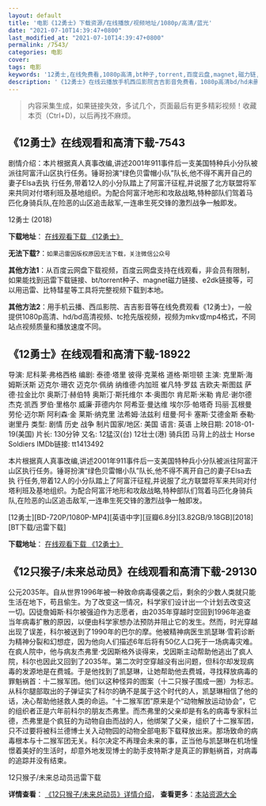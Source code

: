 ```yaml
---
layout: default
title: '电影《12勇士》下载资源/在线播放/视频地址/1080p/高清/蓝光'
date: "2021-07-10T14:39:47+0800"
last_modified_at: "2021-07-10T14:39:47+0800"
permalink: /7543/
categories: 电影
cover:
tags: 电影
keywords: '12勇士,在线免费看,1080p高清,bt种子,torrent,百度云盘,magnet,磁力链,迅雷下载资源'
description: '《12勇士》在线云播放手机西瓜影院吉吉影音免费看，1080p高清bd/hd未删减完整版和tc抢先枪版，mkv/mp4格式，附带bt/torrent种子、magnet/磁力链、百度云盘、网盘资源迅雷下载链接'
---
```


>内容采集生成，如果链接失效，多试几个，页面最后有更多精彩视频！收藏本页（Ctrl+D)，以后再找不麻烦。


## 《12勇士》在线观看和高清下载-7543

剧情介绍：本片根据真人真事改编,讲述2001年911事件后一支美国特种兵小分队被派往阿富汗山区执行任务。锤哥扮演“绿色贝雷帽小队”队长,他不得不离开自己的妻子Elsa去执 行任务,带着12人的小分队踏上了阿富汗征程,并说服了北方联盟将军来共同对付塔利班及基地组织。为配合阿富汗地形和攻敌战略,特种部队们驾着马匹化身骑兵队,在险恶的山区追击敌军,一连串生死交锋的激烈战争一触即发。


12勇士 (2018)

**下载地址**： [在线观看下载 《12勇士》](https://www.btbtdy.me/btdy/dy12654.html) 


**无法下载?**：`如果迅雷因版权原因无法下载，关注微信公众号 `

**其他方法1**：从百度云网盘下载视频，百度云网盘支持在线观看，非会员有限制，如果能找到迅雷下载链接、bt/torrent种子、magnet磁力链接、e2dk链接等，可以用迅雷、比特彗星等工具将完整视频下载到本地。

**其他方法2**：用手机云播、西瓜影院、吉吉影音等在线免费观看《12勇士》，一般提供1080p高清、hd/bd高清视频、tc抢先版视频，视频为mkv或mp4格式，不同站点视频质量和播放速度不同。


## 《12勇士》在线观看和高清下载-18922

导演: 尼科莱·弗格西格 编剧: 泰德·塔里 彼得·克莱格 道格·斯坦顿 主演: 克里斯·海姆斯沃斯 迈克尔·珊农 迈克尔·佩纳 纳维德·内加班 崔凡特·罗兹 吉欧夫·斯图兹 萨德·拉金比尔 奥斯汀·赫伯特 奥斯汀·斯托维尔 本·奥图尔 肯尼斯·米勒 肯尼·谢尔德 杰克·凯西 罗伯·里格尔 威廉·菲德内尔 阿希亚·曼达维 埃尔莎·帕塔奇 玛丽·瓦根曼 劳伦·迈尔斯 阿利森·金 莱斯·纳克里 法希姆·法兹利 纽曼·阿卡 塞斯·艾德金斯 泰勒·谢里丹 类型: 剧情 历史 战争 制片国家/地区: 美国 语言: 英语 上映日期: 2018-01-19(美国) 片长: 130分钟 又名: 12猛汉(台) 12壮士(港) 骑兵团 马背上的战士 Horse Soldiers IMDb链接: tt1413492

本片根据真人真事改编,讲述2001年911事件后一支美国特种兵小分队被派往阿富汗山区执行任务。锤哥扮演“绿色贝雷帽小队”队长,他不得不离开自己的妻子Elsa去执 行任务,带着12人的小分队踏上了阿富汗征程,并说服了北方联盟将军来共同对付塔利班及基地组织。为配合阿富汗地形和攻敌战略,特种部队们驾着马匹化身骑兵队,在险恶的山区追击敌军,一连串生死交锋的激烈战争一触即发。


[12勇士][BD-720P/1080P-MP4][英语中字][豆瓣6.8分][3.82GB/9.18GB][2018][BT下载/迅雷下载]

**下载地址**： [在线观看下载 《12勇士》](https://www.btdx8.com/torrent/12ys_2018.html) 


## 《12只猴子/未来总动员》在线观看和高清下载-29130

公元2035年。自从世界1996年被一种致命病毒侵袭之后，剩余的少数人类就只能生活在地下，苟且偷生。为了改变这一情况，科学家们设计出一个计划去改变这 一切。囚徒詹姆斯·科尔被强迫作为志愿者，由2035年穿越时空回到1996年追查当年病毒扩散的原因，以便由科学家想办法预防并阻止它的发生。然而，时光穿越出现了误差，科尔被送到了1990年的巴尔的摩。他被精神病医生凯瑟琳&middot;雪莉诊断为精神分裂和幻想症，因为他向人们描述6年后将有50亿人口死于一场病毒灾难。在疯人院中，他与病友杰弗里·戈因斯格外谈得来，戈因斯主动帮助他逃出了疯人院，科尔也因此又回到了2035年。第二次时空穿越没有出问题，但科尔却发现病毒的发源地是在费城。于是他找到了凯瑟琳，让她帮助他去费城，寻找释放病毒的罪魁祸首：十二猴军团。他们以这种怪异的图案（十二只猴子围成一圈）为标志。从科尔腿部取出的子弹证实了科尔的确不是属于这个时代的人，凯瑟琳相信了他的话，决心帮助他拯救人类的命运。&ldquo;十二猴军团&rdquo;原来是个“动物解放运动协会”，它的组织者正是六年前科尔的朋友杰弗里。而杰弗里的父亲却是有名的病毒专家科兰德，杰弗里是个疯狂的为动物自由而战的人，他绑架了父亲，组织了十二猴军团，只不过要将被科兰德博士关入动物园的动物全部电影下载释放出来。那场致命的病毒根本与十二猴军团无关。科尔决定不再理会未来的事，正当他与凯瑟琳在机场憧憬着美好的生活时，却意外地发现博士的助手皮特斯才是真正的罪魁祸首，对病毒的追踪并没有结束。


12只猴子/未来总动员迅雷下载

**详情查看**： [《12只猴子/未来总动员》详情介绍](/movie/29130/)， **查看更多**：[本站资源大全](/movie/t/all/)

